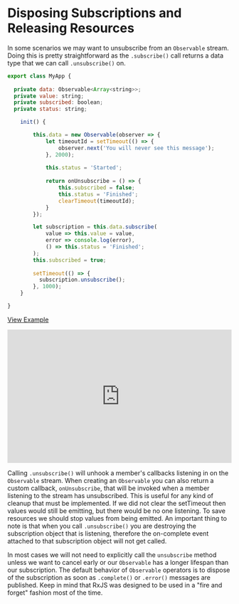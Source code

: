 # Disposing Subscriptions and Releasing Resources 

In some scenarios we may want to unsubscribe from an `Observable` stream. Doing this is pretty straightforward as the `.subscribe()` call returns a data type that we can call `.unsubscribe()` on. 

```js
export class MyApp {
  
  private data: Observable<Array<string>>;
  private value: string;
  private subscribed: boolean;
  private status: string;

	init() {

		this.data = new Observable(observer => {
			let timeoutId = setTimeout(() => {
				observer.next('You will never see this message');
			}, 2000);
			
			this.status = 'Started';
			
			return onUnsubscribe = () => {
				this.subscribed = false;
				this.status = 'Finished';
				clearTimeout(timeoutId);
			}
		});

		let subscription = this.data.subscribe(
			value => this.value = value,
			error => console.log(error),
			() => this.status = 'Finished';
		);
		this.subscribed = true;
		
		setTimeout(() => {
		  subscription.unsubscribe();
		}, 1000);
	}

}
```
[View Example](http://plnkr.co/edit/vobR7i?p=preview)

<iframe class="no-pdf" style="width: 100%; height: 300px" src="http://embed.plnkr.co/vobR7i/" frameborder="0" allowfullscren="allowfullscren"></iframe>

Calling `.unsubscribe()` will unhook a member's callbacks listening in on the `Observable` stream. When creating an `Observable` you can also return a custom callback, `onUnsubscribe`,  that will be invoked when a member listening to the stream has unsubscribed. This is useful for any kind of cleanup that must be implemented. If we did not clear the setTimeout then values would still be emitting, but there would be no one listening. To save resources we should stop values from being emitted. An important thing to note is that when you call `.unsubscribe()` you are destroying the subscription object that is listening, therefore the on-complete event attached to that subscription object will not get called. 

In most cases we will not need to explicitly call the `unsubscribe` method unless we want to cancel early or our `Observable` has a longer lifespan than our subscription. The default behavior of `Observable` operators is to dispose of the subscription as soon as `.complete()` or `.error()` messages are published. Keep in mind that RxJS was designed to be used in a "fire and forget" fashion most of the time. 
